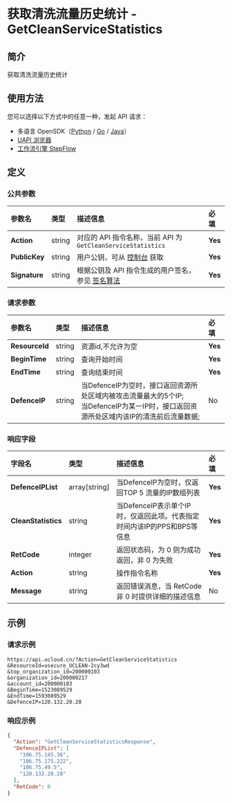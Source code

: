 # 获取清洗流量历史统计 - GetCleanServiceStatistics

## 简介

获取清洗流量历史统计





## 使用方法

您可以选择以下方式中的任意一种，发起 API 请求：
- 多语言 OpenSDK（[Python](https://github.com/ucloud/ucloud-sdk-python3) / [Go](https://github.com/ucloud/ucloud-sdk-go) / [Java](https://github.com/ucloud/ucloud-sdk-java)）
- [UAPI 浏览器](https://console.ucloud.cn/uapi/detail?id=GetCleanServiceStatistics)
- [工作流引擎 StepFlow](https://console.ucloud.cn/stepflow/manage/)

## 定义

### 公共参数

| 参数名 | 类型 | 描述信息 | 必填 |
|:---|:---|:---|:---|
| **Action**     | string  | 对应的 API 指令名称，当前 API 为 `GetCleanServiceStatistics`                        | **Yes** |
| **PublicKey**  | string  | 用户公钥，可从 [控制台](https://console.ucloud.cn/uapi/apikey) 获取                                             | **Yes** |
| **Signature**  | string  | 根据公钥及 API 指令生成的用户签名，参见 [签名算法](api/summary/signature.md)  | **Yes** |

### 请求参数

| 参数名 | 类型 | 描述信息 | 必填 |
|:---|:---|:---|:---|
| **ResourceId** | string | 资源id,不允许为空 |**Yes**|
| **BeginTime** | string | 查询开始时间 |**Yes**|
| **EndTime** | string | 查询结束时间 |**Yes**|
| **DefenceIP** | string | 当DefenceIP为空时，接口返回资源所处区域内被攻击流量最大的5个IP;<br />当DefenceIP为某一IP时，接口返回资源所处区域内该IP的清洗前后流量数据; |No|

### 响应字段

| 字段名 | 类型 | 描述信息 | 必填 |
|:---|:---|:---|:---|
| **DefenceIPList** | array[string] | 当DefenceIP为空时，仅返回TOP 5 流量的IP数组列表 |**Yes**|
| **CleanStatistics** | string | 当DefenceIP表示单个IP时，仅返回此项。代表指定时间内该IP的PPS和BPS等信息 |**Yes**|
| **RetCode** | integer | 返回状态码，为 0 则为成功返回，非 0 为失败 |**Yes**|
| **Action** | string | 操作指令名称 |**Yes**|
| **Message** | string | 返回错误消息，当 RetCode 非 0 时提供详细的描述信息 |No|




## 示例

### 请求示例
    
```
https://api.ucloud.cn/?Action=GetCleanServiceStatistics
&ResourceId=usecure_UCLEAN-2cy3wd
&top_organization_id=200000103
&organization_id=200000217
&account_id=200000103
&BeginTime=1523089529
&EndTime=1593089529
&DefenceIP=120.132.20.20

```

### 响应示例
    
```json
{
  "Action": "GetCleanServiceStatisticsResponse",
  "DefenceIPList": [
    "106.75.145.36",
    "106.75.175.222",
    "106.75.49.5",
    "120.132.20.20"
  ],
  "RetCode": 0
}
```





